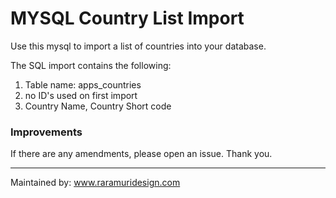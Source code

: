 # MYSQL Country List Import

Use this mysql to import a list of countries into your database.

The SQL import contains the following:

1. Table name: apps_countries
2. no ID's used on first import
3. Country Name, Country Short code

### Improvements

If there are any amendments, please open an issue.
Thank you.

----------------------------------
Maintained by:
www.raramuridesign.com